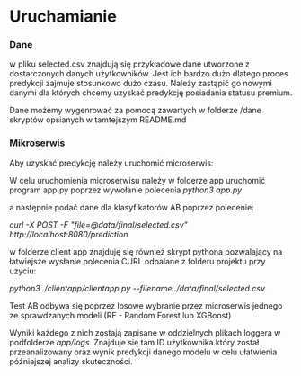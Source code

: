 # Uruchamianie 

### Dane

w pliku selected.csv znajdują się przykładowe dane utworzone z dostarczonych danych użytkowników. Jest ich bardzo dużo dlatego proces predykcji zajmuje stosunkowo dużo czasu. Należy zastąpić go nowymi danymi dla których chcemy uzyskać predykcję posiadania statusu premium.

Dane możemy wygenrować za pomocą zawartych w folderze /dane skryptów opsianych w tamtejszym README.md

### Mikroserwis

Aby uzyskać predykcję należy uruchomić microserwis:

W celu uruchomienia microserwisu należy w folderze app uruchomić program app.py poprzez wywołanie polecenia *python3 app.py*

a następnie podać dane dla klasyfikatorów AB poprzez polecenie:

*curl -X POST -F "file=@data/final/selected.csv" http://localhost:8080/prediction*

w folderze client app znajduję się również skrypt pythona pozwalający na łatwiejsze wysłanie polecenia CURL
odpalane z folderu projektu przy uzyciu:

*python3 ./clientapp/clientapp.py --filename ./data/final/selected.csv*

Test AB odbywa się poprzez losowe wybranie przez microserwis jednego ze sprawdzanych modeli (RF - Random Forest lub XGBoost)

Wyniki każdego z nich zostają zapisane w oddzielnych plikach loggera w podfolderze *app/logs*.
Znajduje się tam ID użytkownika który został przeanalizowany oraz wynik predykcji danego modelu w celu ułatwienia późniejszej analizy skuteczności.

